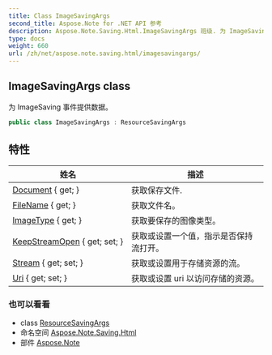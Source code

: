 ```yaml
---
title: Class ImageSavingArgs
second_title: Aspose.Note for .NET API 参考
description: Aspose.Note.Saving.Html.ImageSavingArgs 班级. 为 ImageSaving 事件提供数据
type: docs
weight: 660
url: /zh/net/aspose.note.saving.html/imagesavingargs/
---
```

## ImageSavingArgs class

为 ImageSaving 事件提供数据。

```csharp
public class ImageSavingArgs : ResourceSavingArgs
```

## 特性

| 姓名 | 描述 |
| --- | --- |
| [Document](../../aspose.note.saving.html/resourcesavingargs/document/) { get; } | 获取保存文件. |
| [FileName](../../aspose.note.saving.html/resourcesavingargs/filename/) { get; } | 获取文件名。 |
| [ImageType](../../aspose.note.saving.html/imagesavingargs/imagetype/) { get; } | 获取要保存的图像类型。 |
| [KeepStreamOpen](../../aspose.note.saving.html/resourcesavingargs/keepstreamopen/) { get; set; } | 获取或设置一个值，指示是否保持流打开。 |
| [Stream](../../aspose.note.saving.html/resourcesavingargs/stream/) { get; set; } | 获取或设置用于存储资源的流。 |
| [Uri](../../aspose.note.saving.html/resourcesavingargs/uri/) { get; set; } | 获取或设置 uri 以访问存储的资源。 |

### 也可以看看

* class [ResourceSavingArgs](../resourcesavingargs/)
* 命名空间 [Aspose.Note.Saving.Html](../../aspose.note.saving.html/)
* 部件 [Aspose.Note](../../)


